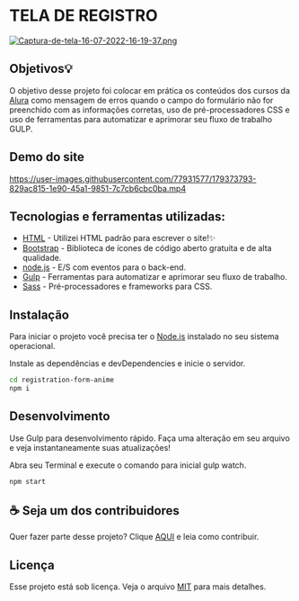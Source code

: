 # TELA DE REGISTRO
[![Captura-de-tela-16-07-2022-16-19-37.png](https://i.postimg.cc/xCN0KN1C/Captura-de-tela-16-07-2022-16-19-37.png)](https://postimg.cc/Fdm5vRc5)

## Objetivos💡

O objetivo desse projeto foi colocar em prática os conteúdos dos cursos da [Alura](https://www.alura.com.br/) como mensagem de erros quando o campo do formulário não for preenchido com as informações corretas, uso de pré-processadores CSS e uso de ferramentas para automatizar e aprimorar seu fluxo de trabalho GULP.

## Demo do site

https://user-images.githubusercontent.com/77931577/179373793-829ac815-1e90-45a1-9851-7c7cb6cbc0ba.mp4


## Tecnologias e ferramentas utilizadas:

- [HTML](https://developer.mozilla.org/pt-BR/docs/Web/HTML) - Utilizei HTML padrão para escrever o site!✨
- [Bootstrap](https://icons.getbootstrap.com/) - Biblioteca de ícones de código aberto gratuita e de alta qualidade.
- [node.js](https://nodejs.org/en/) - E/S com eventos para o back-end.
- [Gulp](https://gulpjs.com/) - Ferramentas para automatizar e aprimorar seu fluxo de trabalho.
- [Sass](https://sass-lang.com/) - Pré-processadores e frameworks para CSS.

## Instalação
Para iniciar o projeto você precisa ter o [Node.js](https://nodejs.org/en/) instalado no seu sistema operacional.

Instale as dependências e devDependencies e inicie o servidor.

```sh
cd registration-form-anime
npm i
```

## Desenvolvimento

Use Gulp  para desenvolvimento rápido.
Faça uma alteração em seu arquivo e veja instantaneamente suas atualizações!

Abra seu Terminal e execute o comando para inicial gulp watch.

```sh
npm start
```

## ☕ Seja um dos contribuidores

Quer fazer parte desse projeto? Clique [AQUI](https://github.com/anthonibs/registration-form-anime/blob/main/COOPERATION.md) e leia como contribuir.


## Licença

Esse projeto está sob licença. Veja o arquivo [MIT](https://github.com/anthonibs/registration-form-anime/blob/main/LICENSE) para mais detalhes.



